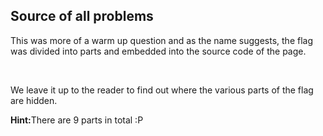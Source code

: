 ## Source of all problems

This was more of a warm up question and as the name suggests, the flag was divided into parts and embedded into the source code of the page.

<br>

We leave it up to the reader to find out where the various parts of the flag are hidden.

<b>Hint:</b>There are 9 parts in total :P
